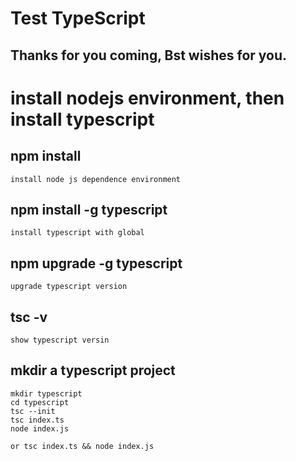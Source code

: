 # Test TypeScript
## Thanks for you coming, Bst wishes for you.

# install nodejs environment, then install typescript
## npm install
    install node js dependence environment
## npm install -g typescript
    install typescript with global
## npm upgrade -g typescript
    upgrade typescript version
## tsc -v
    show typescript versin

## mkdir a typescript project
    mkdir typescript
    cd typescript
    tsc --init
    tsc index.ts
    node index.js

    or tsc index.ts && node index.js
